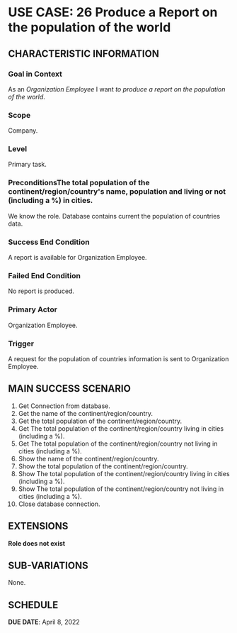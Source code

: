 # USE CASE: 26 Produce a Report on the population of the world
## CHARACTERISTIC INFORMATION

### Goal in Context

As an *Organization Employee* I want *to produce a report on the population of the world*.

### Scope

Company.

### Level

Primary task.

### PreconditionsThe total population of the continent/region/country's name, population and living or not (including a %) in cities.

We know the role.  Database contains current the population of countries data.

### Success End Condition

A report is available for Organization Employee.

### Failed End Condition

No report is produced.

### Primary Actor

Organization Employee.

### Trigger

A request for the population of countries information is sent to Organization Employee.

## MAIN SUCCESS SCENARIO

1. Get Connection from database.
2. Get the name of the continent/region/country.
3. Get the total population of the continent/region/country.
4. Get The total population of the continent/region/country living in cities (including a %).
5. Get The total population of the continent/region/country not living in cities (including a %).
6. Show the name of the continent/region/country.
3. Show the total population of the continent/region/country.
4. Show The total population of the continent/region/country living in cities (including a %).
5. Show The total population of the continent/region/country not living in cities (including a %).
7. Close database connection.

## EXTENSIONS

**Role does not exist**

## SUB-VARIATIONS

None.

## SCHEDULE

**DUE DATE**: April 8, 2022
